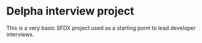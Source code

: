 # Delpha interview project

This is a very basic SFDX project used as a starting point to lead developer interviews.